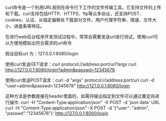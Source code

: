 curl命令是一个利用URL规则在命令行下工作的文件传输工具。它支持文件的上传和下载。curl支持包括HTTP、HTTPS、ftp等众多协议，还支持POST、cookies、认证、从指定偏移处下载部分文件、用户代理字符串、限速、文件大小、进度条等特征。

在进行web后台程序开发测试过程中，常常会需要发送url进行测试，使用curl可以方便地模拟出符合需求的url命令

假设目标url 为：127.0.0.1:8080/login

使用curl发送GET请求：curl protocol://address:port/url?args
curl http://127.0.0.1:8080/login?admin&passwd=12345678  

使用curl发送POST请求：curl -d "args" protocol://address:port/url
curl -d "user=admin&passwd=12345678" http://127.0.0.1:8080/login  

这种方法是参数直接在header里面的，如需将输出指定到文件可以通过重定向进行操作.
curl -H "Content-Type:application/json" -X POST -d 'json data' URL
curl -H "Content-Type:application/json" -X POST -d '{"user": "admin", "passwd":"12345678"}' http://127.0.0.1:8000/login  


